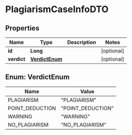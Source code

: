 

# PlagiarismCaseInfoDTO


## Properties

| Name | Type | Description | Notes |
|------------ | ------------- | ------------- | -------------|
|**id** | **Long** |  |  [optional] |
|**verdict** | [**VerdictEnum**](#VerdictEnum) |  |  [optional] |



## Enum: VerdictEnum

| Name | Value |
|---- | -----|
| PLAGIARISM | &quot;PLAGIARISM&quot; |
| POINT_DEDUCTION | &quot;POINT_DEDUCTION&quot; |
| WARNING | &quot;WARNING&quot; |
| NO_PLAGIARISM | &quot;NO_PLAGIARISM&quot; |



